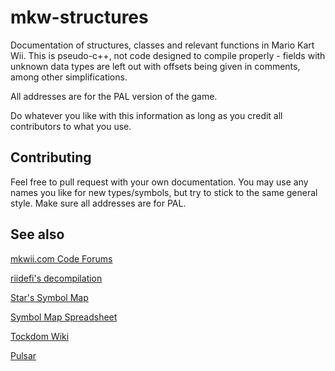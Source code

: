 # mkw-structures
Documentation of structures, classes and relevant functions in Mario Kart Wii. This is pseudo-c++, not code designed to compile properly - fields with unknown data types are left out with offsets being given in comments, among other simplifications.

All addresses are for the PAL version of the game.

Do whatever you like with this information as long as you credit all contributors to what you use.

## Contributing
Feel free to pull request with your own documentation. You may use any names you like for new types/symbols, but try to stick to the same general style. Make sure all addresses are for PAL.

## See also
[mkwii.com Code Forums](https://mkwii.com/)

[riidefi's decompilation](https://github.com/riidefi/mkw)

[Star's Symbol Map](https://mkwii.com/showthread.php?tid=922)

[Symbol Map Spreadsheet](https://docs.google.com/spreadsheets/d/1gA5WmnEbPAeA1Lq4XUJg9qDwawky9hpNUv2n1wWRwno/)

[Tockdom Wiki](http://wiki.tockdom.com/wiki/Main_Page)

[Pulsar](https://github.com/MelgMKW/Pulsar/)
